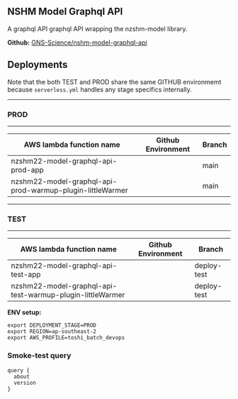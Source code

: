 

## NSHM Model Graphql API

A graphql API graphql API wrapping the nzshm-model library. 

**Github:** [GNS-Science/nshm-model-graphql-api](https://github.com/GNS-Science/nshm-model-graphql-api)

## Deployments

Note that the both TEST and PROD share the same GITHUB environmemt because `serverless.yml` handles any stage specifics internally. 

-----
### PROD
-----

| AWS lambda function name                                    | Github Environment | Branch       |
| ----------------------------------------------------------- | ------------------ | ------------ | 
| nzshm22-model-graphql-api-prod-app                         |                | main  | 
| nzshm22-model-graphql-api-prod-warmup-plugin-littleWarmer  |                | main  | 


-----
### TEST
-----

| AWS lambda function name                                    | Github Environment | Branch       |
| ----------------------------------------------------------- | ------------------ | ------------ | 
| nzshm22-model-graphql-api-test-app                         |                | deploy-test  | 
| nzshm22-model-graphql-api-test-warmup-plugin-littleWarmer  |                | deploy-test  | 


**ENV setup:**
```
export DEPLOYMENT_STAGE=PROD
export REGION=ap-southeast-2
export AWS_PROFILE=toshi_batch_devops
```

### Smoke-test query

```
query {
  about
  version 
}
```


